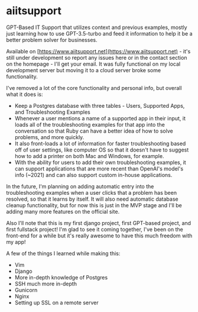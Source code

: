 # aiitsupport
GPT-Based IT Support that utilizes context and previous examples, mostly just learning how to use GPT-3.5-turbo and feed it information to help it be a better problem solver for businesses.

Available on [https://www.aiitsupport.net](https://www.aiitsupport.net) - it's still under development so report any issues here or in the contact section on the homepage - I'll get your email. It was fully functional on my local development server but moving it to a cloud server broke some functionality.
 
 I've removed a lot of the core functionality and personal info, but overall what it does is:
 
   - Keep a Postgres database with three tables - Users, Supported Apps, and Troubleshooting Examples
   - Whenever a user mentions a name of a supported app in their input, it loads all of the troubleshooting examples for that app into the conversation so that Ruby can have a better idea of how to solve problems, and more quickly.
   - It also front-loads a lot of information for faster troubleshooting based off of user settings, like computer OS so that it doesn't have to suggest how to add a printer on both Mac and Windows, for example.
   - With the ability for users to add their own troubleshooting examples, it can support applications that are more recent than OpenAI's model's info (~2021) and can also support custom in-house applications.
   
In the future, I'm planning on adding automatic entry into the troubleshooting examples when a user clicks that a problem has been resolved, so that it learns by itself. It will also need automatic database cleanup functionality, but for now this is just in the MVP stage and I'll be adding many more features on the official site.

Also I'll note that this is my first django project, first GPT-based project, and first fullstack project! I'm glad to see it coming together, I've been on the front-end for a while but it's really awesome to have this much freedom with my app!

A few of the things I learned while making this:
 - Vim
 - Django
 - More in-depth knowledge of Postgres
 - SSH much more in-depth
 - Gunicorn
 - Nginx
 - Setting up SSL on a remote server
